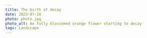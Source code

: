 ```yaml
---
title: The birth of decay
date: 2023-07-10
photo: photo.jpg
photo_alt: An fully blossomed orange flower starting to decay
tags: Landscape
---
```


